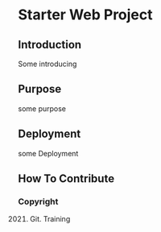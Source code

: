 # Starter Web Project
## Introduction
Some introducing
## Purpose
some purpose
## Deployment
some Deployment
## How To Contribute

### Copyright
2021. Git. Training